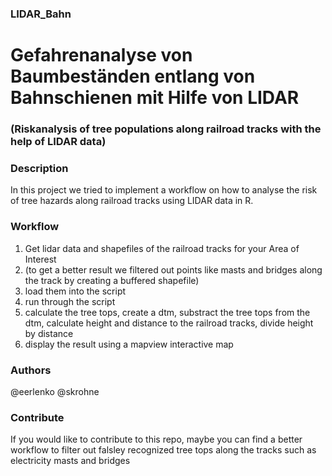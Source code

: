 ### LIDAR_Bahn

#  Gefahrenanalyse von Baumbeständen entlang von Bahnschienen mit Hilfe von LIDAR
###  (Riskanalysis of tree populations along railroad tracks with the help of LIDAR data)

###  Description
In this project we tried to implement a workflow on how to analyse the risk of tree hazards along railroad tracks using LIDAR data in R. 
###  Workflow
1. Get lidar data and shapefiles of the railroad tracks for your Area of Interest
2. (to get a better result we filtered out points like masts and bridges along the track by creating a buffered shapefile)
3. load them into the script
4. run through the script
5. calculate the tree tops, create a dtm, substract the tree tops from the dtm, calculate height and distance to the railroad tracks, divide height by distance
6. display the result using a mapview interactive map

### Authors
@eerlenko @skrohne

### Contribute
If you would like to contribute to this repo, maybe you can find a better workflow to filter out falsley recognized tree tops along the tracks such as electricity masts and bridges
